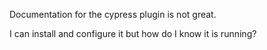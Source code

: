 Documentation for the cypress plugin is not great.

I can install and configure it but how do I know it is running?